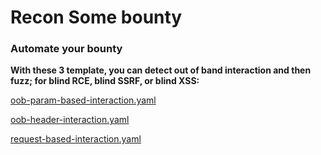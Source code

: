 #                                         Recon Some bounty

### Automate your bounty

**With these 3 template, you can detect out of band interaction and then fuzz; for blind RCE, blind SSRF, or  blind XSS:**

[oob-param-based-interaction.yaml](https://github.com/projectdiscovery/nuclei-templates/blob/master/vulnerabilities/generic/oob-param-based-interaction.yaml)

[oob-header-interaction.yaml](https://github.com/projectdiscovery/nuclei-templates/blob/master/vulnerabilities/generic/oob-header-based-interaction.yaml)

[request-based-interaction.yaml](https://github.com/projectdiscovery/nuclei-templates/blob/master/vulnerabilities/generic/request-based-interaction.yaml)

